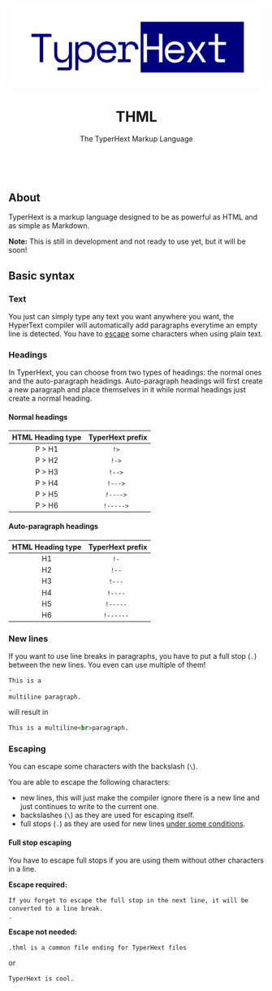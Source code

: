 <p align="center">
    <a href="https://typerhext.com/"><img src="./logo.svg" align="center"></a>
    <h1 align="center">THML</h1>
    <p align="center">The TyperHext Markup Language</p>
</p>

<br>
<br>
<br>

## About

TyperHext is a markup language designed to be as powerful as HTML and as simple as Markdown.

**Note:** This is still in development and not ready to use yet, but it will be soon!

## Basic syntax

### Text

You just can simply type any text you want anywhere you want, the HyperText compiler will automatically add paragraphs everytime an empty line is detected. You have to [escape](#escaping) some characters when using plain text.

### Headings

In TyperHext, you can choose from two types of headings: the normal ones and the auto-paragraph headings. Auto-paragraph headings will first create a new paragraph and place themselves in it while normal headings just create a normal heading.

#### Normal headings

| HTML Heading type | TyperHext prefix |
|:---:|:---:|
| P > H1 | `!> ` |
| P > H2 | `!-> ` |
| P > H3 | `!--> ` |
| P > H4 | `!---> ` |
| P > H5 | `!----> ` |
| P > H6 | `!-----> ` |

#### Auto-paragraph headings

| HTML Heading type | TyperHext prefix |
|:---:|:---:|
| H1 | `!- ` |
| H2 | `!-- ` |
| H3 | `!--- ` |
| H4 | `!---- ` |
| H5 | `!----- ` |
| H6 | `!------ ` |

### New lines

If you want to use line breaks in paragraphs, you have to put a full stop (`.`) between the new lines. You even can use multiple of them!

```thml
This is a
.
multiline paragraph.
```

will result in

```html
This is a multiline<br>paragraph.
```

### Escaping

You can escape some characters with the backslash (`\`).

You are able to escape the following characters:

- new lines, this will just make the compiler ignore there is a new line and just continues to write to the current one.
- backslashes (`\`) as they are used for escaping itself.
- full stops (`.`) as they are used for new lines [under some conditions](#full-stop-escaping).

#### Full stop escaping

You have to escape full stops if you are using them without other characters in a line.

**Escape required:**
```thml
If you forget to escape the full stop in the next line, it will be converted to a line break.
.
```

**Escape not needed:**
```thml
.thml is a common file ending for TyperHext files
```
or
```thml
TyperHext is cool.
```
